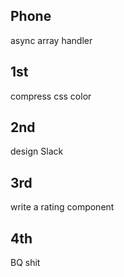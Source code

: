 ## Phone

async array handler

## 1st

compress css color

## 2nd

design Slack

## 3rd

write a rating component

## 4th

BQ shit